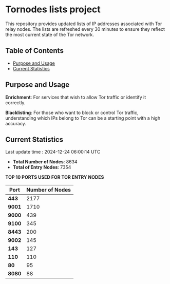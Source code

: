 # Tornodes lists project

This repository provides updated lists of IP addresses associated with Tor relay nodes. The lists are refreshed every 30 minutes to ensure they reflect the most current state of the Tor network.

## Table of Contents

- [Purpose and Usage](#purpose-and-usage)
- [Current Statistics](#current-statistics)


## Purpose and Usage

**Enrichment**: For services that wish to allow Tor traffic or identify it correctly.

**Blacklisting**: For those who want to block or control Tor traffic, understanding which IPs belong to Tor can be a starting point with a high accuracy.

## Current Statistics

Last update time : 2024-12-24 06:00:14 UTC

- **Total Number of Nodes**: 8634
- **Total of Entry Nodes**: 7354

**TOP 10 PORTS USED FOR TOR ENTRY NODES**

| **Port** | **Number of Nodes** |
|------|-----------------|
| **443**   | 2177  |
| **9001**   | 1710  |
| **9000**   | 439  |
| **9100**   | 345  |
| **8443**   | 200  |
| **9002**   | 145  |
| **143**   | 127  |
| **110**   | 110  |
| **80**   | 95  |
| **8080**   | 88  |

